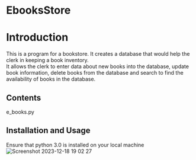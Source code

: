 # EbooksStore
# Introduction
This is a program for a bookstore. It creates a database that would help the clerk in keeping a book inventory.  
It allows the clerk to enter data about new books into the database, update book information, delete books from the database
and search to find the availability of books in the database.

## Contents
e_books.py

## Installation and Usage
Ensure that python 3.0 is installed on your local machine
![Screenshot 2023-12-18 19 02 27](https://github.com/Nkoalem/EbooksStore/assets/97555990/b2058a6b-2a40-475e-a985-7e44d4635ed3)
